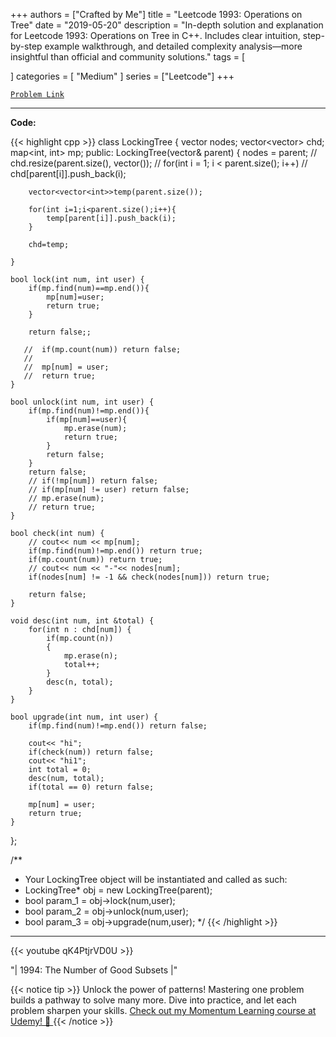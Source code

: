 
+++
authors = ["Crafted by Me"]
title = "Leetcode 1993: Operations on Tree"
date = "2019-05-20"
description = "In-depth solution and explanation for Leetcode 1993: Operations on Tree in C++. Includes clear intuition, step-by-step example walkthrough, and detailed complexity analysis—more insightful than official and community solutions."
tags = [
    
]
categories = [
    "Medium"
]
series = ["Leetcode"]
+++



[`Problem Link`](https://leetcode.com/problems/operations-on-tree/description/)

---

**Code:**

{{< highlight cpp >}}
class LockingTree {
    vector<int> nodes;
    vector<vector<int>> chd;
    map<int, int> mp;
public:
    LockingTree(vector<int>& parent) {
        nodes = parent;
        // chd.resize(parent.size(), vector<int>());
        // for(int i = 1; i < parent.size(); i++) 
        //     chd[parent[i]].push_back(i);

        vector<vector<int>>temp(parent.size());
        
        for(int i=1;i<parent.size();i++){
            temp[parent[i]].push_back(i);
        }
        
        chd=temp;
            
    }
    
    bool lock(int num, int user) {
        if(mp.find(num)==mp.end()){
            mp[num]=user;
            return true;
        }
        
        return false;;

       //  if(mp.count(num)) return false;
       //  
       //  mp[num] = user;
       //  return true;
    }
    
    bool unlock(int num, int user) {
        if(mp.find(num)!=mp.end()){
            if(mp[num]==user){
                mp.erase(num);
                return true;
            }
            return false;
        }
        return false;        
        // if(!mp[num]) return false;
        // if(mp[num] != user) return false;
        // mp.erase(num);
        // return true;
    }
    
    bool check(int num) {
        // cout<< num << mp[num];        
        if(mp.find(num)!=mp.end()) return true;
        if(mp.count(num)) return true;
        // cout<< num << "-"<< nodes[num];
        if(nodes[num] != -1 && check(nodes[num])) return true;

        return false;
    }

    void desc(int num, int &total) {
        for(int n : chd[num]) {
            if(mp.count(n)) 
            {
                mp.erase(n);
                total++;
            }
            desc(n, total);
        }
    }

    bool upgrade(int num, int user) {
        if(mp.find(num)!=mp.end()) return false;
        
        cout<< "hi";
        if(check(num)) return false;
        cout<< "hi1";
        int total = 0;
        desc(num, total);
        if(total == 0) return false;

        mp[num] = user;
        return true;
    }
};

/**
 * Your LockingTree object will be instantiated and called as such:
 * LockingTree* obj = new LockingTree(parent);
 * bool param_1 = obj->lock(num,user);
 * bool param_2 = obj->unlock(num,user);
 * bool param_3 = obj->upgrade(num,user);
 */
{{< /highlight >}}


---
{{< youtube qK4PtjrVD0U >}}

"| 1994: The Number of Good Subsets |"

{{< notice tip >}}
Unlock the power of patterns! Mastering one problem builds a pathway to solve many more. Dive into practice, and let each problem sharpen your skills. [Check out my Momentum Learning course at Udemy! 🚀 ](https://www.udemy.com/course/algorithms-and-data-structures-in-cpp/)
{{< /notice >}}

